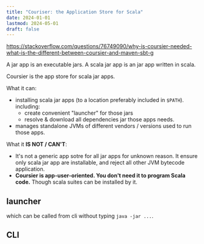 ```yaml
---
title: "Couriser: the Application Store for Scala"
date: 2024-01-01
lastmod: 2024-05-01
draft: false
---
```


https://stackoverflow.com/questions/76749090/why-is-coursier-needed-what-is-the-different-between-coursier-and-maven-sbt-g


A jar app is an executable jars.
A scala jar app is an jar app written in scala.

Coursier is the app store for scala jar apps.

What it can:
- installing scala jar apps (to a location preferably included in `$PATH`). including:
  - create convenient "launcher" for those jars
  - resolve & download all dependencies jar those apps needs.
- manages standalone JVMs of different vendors / versions used to run those apps.

What it **IS NOT / CAN'T**:
- It's not a generic app sotre for all jar apps for unknown reason. It ensure only scala jar app are installable, and reject all other JVM bytecode application.
- **Coursier is app-user-oriented. You don't need it to program Scala code.** Though scala suites can be installed by it.

## launcher

 which can be called from cli without typing `java -jar ...`.

## CLI
